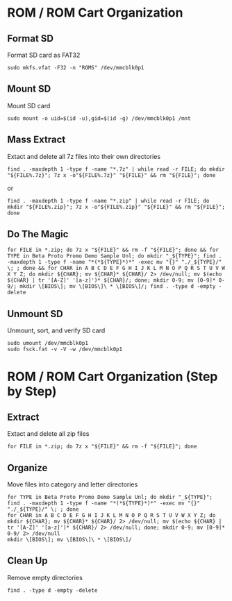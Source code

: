 # ROM / ROM Cart Organization

## Format SD
Format SD card as FAT32

    sudo mkfs.vfat -F32 -n "ROMS" /dev/mmcblk0p1

## Mount SD
Mount SD card

    sudo mount -o uid=$(id -u),gid=$(id -g) /dev/mmcblk0p1 /mnt

## Mass Extract
Extact and delete all 7z files into their own directories

    find . -maxdepth 1 -type f -name "*.7z" | while read -r FILE; do mkdir "${FILE%.7z}"; 7z x -o"${FILE%.7z}" "${FILE}" && rm "${FILE}"; done

or

    find . -maxdepth 1 -type f -name "*.zip" | while read -r FILE; do mkdir "${FILE%.zip}"; 7z x -o"${FILE%.zip}" "${FILE}" && rm "${FILE}"; done

## Do The Magic

    for FILE in *.zip; do 7z x "${FILE}" && rm -f "${FILE}"; done && for TYPE in Beta Proto Promo Demo Sample Unl; do mkdir "_${TYPE}"; find . -maxdepth 1 -type f -name "*(*${TYPE}*)*" -exec mv "{}" "./_${TYPE}/" \; ; done && for CHAR in A B C D E F G H I J K L M N O P Q R S T U V W X Y Z; do mkdir ${CHAR}; mv ${CHAR}* ${CHAR}/ 2> /dev/null; mv $(echo ${CHAR} | tr '[A-Z]' '[a-z]')* ${CHAR}/; done; mkdir 0-9; mv [0-9]* 0-9/; mkdir \[BIOS\]; mv \[BIOS\]\ * \[BIOS\]/; find . -type d -empty -delete

## Unmount SD
Unmount, sort, and verify SD card

    sudo umount /dev/mmcblk0p1
    sudo fsck.fat -v -V -w /dev/mmcblk0p1

# ROM / ROM Cart Organization (Step by Step)

## Extract
Extact and delete all zip files

    for FILE in *.zip; do 7z x "${FILE}" && rm -f "${FILE}"; done

## Organize
Move files into category and letter directories

    for TYPE in Beta Proto Promo Demo Sample Unl; do mkdir "_${TYPE}"; find . -maxdepth 1 -type f -name "*(*${TYPE}*)*" -exec mv "{}" "./_${TYPE}/" \; ; done
    for CHAR in A B C D E F G H I J K L M N O P Q R S T U V W X Y Z; do mkdir ${CHAR}; mv ${CHAR}* ${CHAR}/ 2> /dev/null; mv $(echo ${CHAR} | tr '[A-Z]' '[a-z]')* ${CHAR}/ 2> /dev/null; done; mkdir 0-9; mv [0-9]* 0-9/ 2> /dev/null
    mkdir \[BIOS\]; mv \[BIOS\]\ * \[BIOS\]/

## Clean Up
Remove empty directories

    find . -type d -empty -delete
